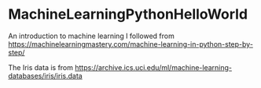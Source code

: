 # MachineLearningPythonHelloWorld
An introduction to machine learning I followed from https://machinelearningmastery.com/machine-learning-in-python-step-by-step/

The Iris data is from https://archive.ics.uci.edu/ml/machine-learning-databases/iris/iris.data